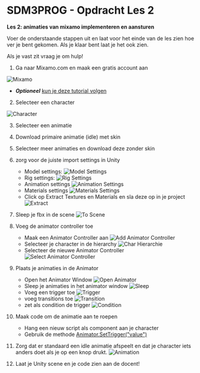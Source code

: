# SDM3PROG - Opdracht Les 2

**Les 2: animaties van mixamo implementeren en aansturen**

Voer de onderstaande stappen uit en laat voor het einde van de les zien hoe ver je bent gekomen.
Als je klaar bent laat je het ook zien.

Als je vast zit vraag je om hulp!


1. Ga naar Mixamo.com en maak een gratis account aan

![Mixamo](../tutorial_gfx/mixamo.png)

* ***Optioneel*** [kun je deze tutorial volgen](https://youtu.be/8Pk7FI629O8)

2. Selecteer een character

![Character](../tutorial_gfx/character.png)



3. Selecteer een animatie

4. Download primaire animatie (idle) met skin

5. Selecteer meer animaties en download deze zonder skin

6. zorg voor de juiste import settings in Unity
   * Model settings:
![Model Settings](../tutorial_gfx/model_settings.png)
   * Rig settings:
![Rig Settings](../tutorial_gfx/rig_settings.png)
   * Animation settings
![Animation Settings](../tutorial_gfx/animation_settings.png)
   * Materials settings
![Materials Settings](../tutorial_gfx/materials_settings.png)
   * Click op Extract Textures en Materials en sla deze op in je project
![Extract](../tutorial_gfx/extract.png)
7. Sleep je fbx in de scene
![To Scene](../tutorial_gfx/toScene.png)

8. Voeg de animator controller toe
  
   * Maak een Animator Controller aan 
![Add Animator Controller](../tutorial_gfx/addAnimatorController.png)
   * Selecteer je character in de hierarchy
![Char Hierarchie](../tutorial_gfx/charHierarchie.png)
   * Selecteer de nieuwe Animator Controller
![Select Animator Controller](../tutorial_gfx/selectAnimatorController.png)
   
9. Plaats je animaties in de Animator

    * Open het Animator Window
![Open Animator](../tutorial_gfx/openAnimator.png)
    * Sleep je animaties in het animator window
![Sleep](../tutorial_gfx/sleep.png)
    * Voeg een trigger toe
![Trigger](../tutorial_gfx/trigger.png)
    * voeg transitions toe 
![Transition](../tutorial_gfx/transition.png)
    * zet als condition de trigger
![Condition](../tutorial_gfx/condition.png)

10. Maak code om de animatie aan te roepen
    * Hang een nieuw script als component aan je character
    * Gebruik de methode [Animator.SetTrigger("value")](https://docs.unity3d.com/ScriptReference/Animator.SetTrigger.html)


11. Zorg dat er standaard een idle animatie afspeelt en dat je character iets anders doet als je op een knop drukt.
![Animation](../tutorial_gfx/Animation.gif)     
12. Laat je Unity scene en je code zien aan de docent!